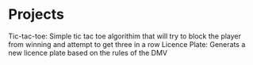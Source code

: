 # Projects
Tic-tac-toe: Simple tic tac toe algorithim that will try to block the player from winning and attempt to get three in a row
Licence Plate: Generats a new licence plate based on the rules of the DMV
